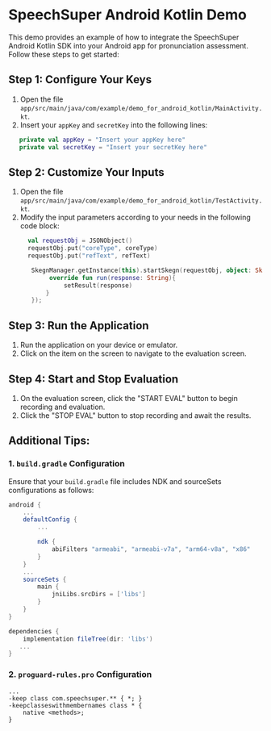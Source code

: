 # SpeechSuper Android Kotlin Demo

This demo provides an example of how to integrate the SpeechSuper Android Kotlin SDK into your Android app for pronunciation assessment. Follow these steps to get started:

## Step 1: Configure Your Keys
1. Open the file `app/src/main/java/com/example/demo_for_android_kotlin/MainActivity.kt`.
2. Insert your `appKey` and `secretKey` into the following lines:

```kotlin
   private val appKey = "Insert your appKey here"
   private val secretKey = "Insert your secretKey here"
```


## Step 2: Customize Your Inputs

1. Open the file `app/src/main/java/com/example/demo_for_android_kotlin/TestActivity.kt`.
2. Modify the input parameters according to your needs in the following code block:
    ```kotlin
      val requestObj = JSONObject()
      requestObj.put("coreType", coreType)
      requestObj.put("refText", refText)

       SkegnManager.getInstance(this).startSkegn(requestObj, object: SkegnManager.CallbackResult{
            override fun run(response: String){
                setResult(response)
           }
       });
    ```

## Step 3: Run the Application
1. Run the application on your device or emulator.
2. Click on the item on the screen to navigate to the evaluation screen.

## Step 4: Start and Stop Evaluation
1. On the evaluation screen, click the "START EVAL" button to begin recording and evaluation.
2. Click the "STOP EVAL" button to stop recording and await the results.

## Additional Tips:

### 1. `build.gradle` Configuration
Ensure that your `build.gradle` file includes NDK and sourceSets configurations as follows:
```groovy
android {
    ...
    defaultConfig {
        ...

        ndk {
            abiFilters "armeabi", "armeabi-v7a", "arm64-v8a", "x86"
        }
    }
    ...
    sourceSets {
        main {
            jniLibs.srcDirs = ['libs']
        }
    }
}

dependencies {
    implementation fileTree(dir: 'libs')
   ...
}
```
    
### 2. `proguard-rules.pro` Configuration
    
```
...
-keep class com.speechsuper.** { *; }
-keepclasseswithmembernames class * {
    native <methods>;
}
```

